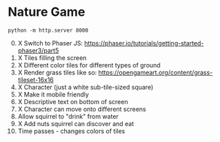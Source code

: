 # Nature Game

```
python -m http.server 8000
```

0. X Switch to Phaser JS: https://phaser.io/tutorials/getting-started-phaser3/part5
1. X Tiles filling the screen 
2. X Different color tiles for different types of ground
3. X Render grass tiles like so: https://opengameart.org/content/grass-tileset-16x16
4. X Character (just a white sub-tile-sized square)
5. X Make it mobile friendly
6. X Descriptive text on bottom of screen
7. X Character can move onto different screens
8. Allow squirrel to "drink" from water
9. X Add nuts squirrel can discover and eat
10. Time passes - changes colors of tiles